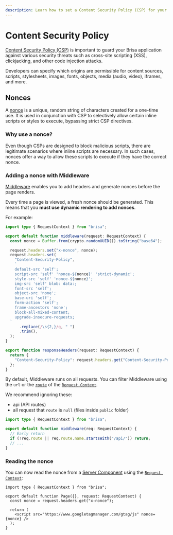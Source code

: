 ```yaml
---
description: Learn how to set a Content Security Policy (CSP) for your Brisa application.
---
```


# Content Security Policy

[Content Security Policy (CSP)](https://developer.mozilla.org/docs/Web/HTTP/CSP) is important to guard your Brisa application against various security threats such as cross-site scripting (XSS), clickjacking, and other code injection attacks.

Developers can specify which origins are permissible for content sources, scripts, stylesheets, images, fonts, objects, media (audio, video), iframes, and more.

## Nonces

A [nonce](https://developer.mozilla.org/docs/Web/HTML/Global_attributes/nonce) is a unique, random string of characters created for a one-time use. It is used in conjunction with CSP to selectively allow certain inline scripts or styles to execute, bypassing strict CSP directives.

### Why use a nonce?

Even though CSPs are designed to block malicious scripts, there are legitimate scenarios where inline scripts are necessary. In such cases, nonces offer a way to allow these scripts to execute if they have the correct nonce.

### Adding a nonce with Middleware

[Middleware](/building-your-application/routing/middleware) enables you to add headers and generate nonces before the page renders.

Every time a page is viewed, a fresh nonce should be generated. This means that you **must use dynamic rendering to add nonces**.

For example:

```ts filename="src/middleware.ts"
import type { RequestContext } from "brisa";

export default function middleware(request: RequestContext) {
  const nonce = Buffer.from(crypto.randomUUID()).toString("base64");

  request.headers.set("x-nonce", nonce);
  request.headers.set(
    "Content-Security-Policy",
    `
    default-src 'self';
    script-src 'self' 'nonce-${nonce}' 'strict-dynamic';
    style-src 'self' 'nonce-${nonce}';
    img-src 'self' blob: data:;
    font-src 'self';
    object-src 'none';
    base-uri 'self';
    form-action 'self';
    frame-ancestors 'none';
    block-all-mixed-content;
    upgrade-insecure-requests;
  `
      .replace(/\s{2,}/g, " ")
      .trim(),
  );
}

export function responseHeaders(request: RequestContext) {
  return {
    "Content-Security-Policy": request.headers.get("Content-Security-Policy"),
  };
}
```

By default, Middleware runs on all requests. You can filter Middleware using the `url` or the [`route`](/building-your-application/data-fetching/request-context#route) of the [`Request Context`](/building-your-application/data-fetching/request-context).

We recommend ignoring these:

- api (API routes)
- all request that `route` is `null` (files inside `public` folder)

```ts filename="middleware.ts"
import type { RequestContext } from "brisa";

export default function middleware(req: RequestContext) {
  // Early return
  if (!req.route || req.route.name.startsWith("/api/")) return;
  // ...
}
```

### Reading the nonce

You can now read the nonce from a [Server Component](/components-details/server-components) using the [`Request Context`](/building-your-application/data-fetching/request-context):

```tsx filename="src/page.tsx"
import type { RequestContext } from "brisa";

export default function Page({}, request: RequestContext) {
  const nonce = request.headers.get("x-nonce");

  return (
    <script src="https://www.googletagmanager.com/gtag/js" nonce={nonce} />
  );
}
```
